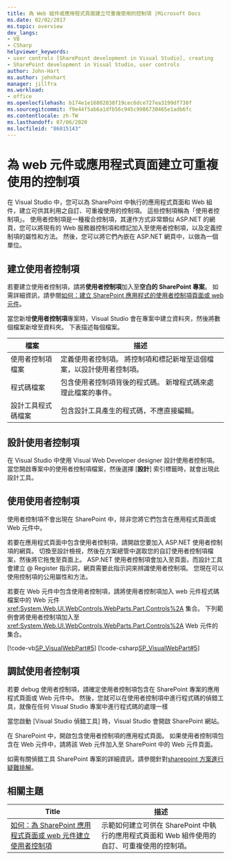 ```yaml
---
title: 為 Web 組件或應用程式頁面建立可重複使用的控制項 |Microsoft Docs
ms.date: 02/02/2017
ms.topic: overview
dev_langs:
- VB
- CSharp
helpviewer_keywords:
- user controls [SharePoint development in Visual Studio], creating
- SharePoint development in Visual Studio, user controls
author: John-Hart
ms.author: johnhart
manager: jillfra
ms.workload:
- office
ms.openlocfilehash: b174e1e16802838f19cec6dce727ea3199df730f
ms.sourcegitcommit: f9e44f5ab6a1dfb56c945c9986730465e1adb6fc
ms.contentlocale: zh-TW
ms.lasthandoff: 07/06/2020
ms.locfileid: "86015143"
---
```

# <a name="create-reusable-controls-for-web-parts-or-application-pages"></a>為 web 元件或應用程式頁面建立可重複使用的控制項
  在 Visual Studio 中，您可以為 SharePoint 中執行的應用程式頁面和 Web 組件，建立可供其利用之自訂、可重複使用的控制項。 這些控制項稱為「使用者控制項」。 使用者控制項是一種複合控制項，其運作方式非常類似 ASP.NET 的網頁，您可以將現有的 Web 服務器控制項和標記加入至使用者控制項，以及定義控制項的屬性和方法。 然後，您可以將它們內嵌在 ASP.NET 網頁中，以做為一個單位。

## <a name="create-a-user-control"></a>建立使用者控制項
 若要建立使用者控制項，請將**使用者控制項**加入至**空白的 SharePoint 專案**。 如需詳細資訊，請參閱[如何：建立 SharePoint 應用程式的使用者控制項頁面或 web 元件](../sharepoint/how-to-create-a-user-control-for-a-sharepoint-application-page-or-web-part.md)。

 當您新增**使用者控制項**專案時，Visual Studio 會在專案中建立資料夾，然後將數個檔案新增至資料夾。 下表描述每個檔案。

|檔案|描述|
|----------|-----------------|
|使用者控制項檔案|定義使用者控制項。 將控制項和標記新增至這個檔案，以設計使用者控制項。|
|程式碼檔案|包含使用者控制項背後的程式碼。 新增程式碼來處理此檔案的事件。|
|設計工具程式碼檔案|包含設計工具產生的程式碼，不應直接編輯。|

## <a name="design-the-user-control"></a>設計使用者控制項
 在 Visual Studio 中使用 Visual Web Developer designer 設計使用者控制項。 當您開啟專案中的使用者控制項檔案，然後選擇 [**設計**] 索引標籤時，就會出現此設計工具。

## <a name="consume-the-user-control"></a>使用使用者控制項
 使用者控制項不會出現在 SharePoint 中，除非您將它們包含在應用程式頁面或 Web 元件中。

 若要在應用程式頁面中包含使用者控制項，請開啟您要加入 ASP.NET 使用者控制項的網頁。 切換至設計檢視，然後在方案總管中選取您的自訂使用者控制項檔案，然後將它拖曳至頁面上。 ASP.NET 使用者控制項會加入至頁面，而設計工具會建立 @ Register 指示詞，網頁需要此指示詞來辨識使用者控制項。 您現在可以使用控制項的公用屬性和方法。

 若要在 Web 元件中包含使用者控制項，請將使用者控制項加入 web 元件程式碼檔案中的 Web 元件 <xref:System.Web.UI.WebControls.WebParts.Part.Controls%2A> 集合。 下列範例會將使用者控制項加入至 <xref:System.Web.UI.WebControls.WebParts.Part.Controls%2A> Web 元件的集合。

 [!code-vb[SP_VisualWebPart#5](../sharepoint/codesnippet/VisualBasic/sp_visualwebpart.vb/visualwebpart1/visualwebpart1.vb#5)]
 [!code-csharp[SP_VisualWebPart#5](../sharepoint/codesnippet/CSharp/sp_visualwebpart.cs/visualwebpart1/visualwebpart1.cs#5)]

## <a name="debug-a-user-control"></a>調試使用者控制項
 若要 debug 使用者控制項，請確定使用者控制項包含在 SharePoint 專案的應用程式頁面或 Web 元件中。 然後，您就可以在使用者控制項中進行程式碼的偵錯工具，就像在任何 Visual Studio 專案中進行程式碼的處理一樣

 當您啟動 [Visual Studio 偵錯工具] 時，Visual Studio 會開啟 SharePoint 網站。

 在 SharePoint 中，開啟包含使用者控制項的應用程式頁面。 如果使用者控制項包含在 Web 元件中，請將該 Web 元件加入至 SharePoint 中的 Web 元件頁面。

 如需有關偵錯工具 SharePoint 專案的詳細資訊，請參閱針對[sharepoint 方案進行疑難排解](../sharepoint/troubleshooting-sharepoint-solutions.md)。

## <a name="related-topics"></a>相關主題

|Title|描述|
|-----------|-----------------|
|[如何：為 SharePoint 應用程式頁面或 web 元件建立使用者控制項](../sharepoint/how-to-create-a-user-control-for-a-sharepoint-application-page-or-web-part.md)|示範如何建立可供在 SharePoint 中執行的應用程式頁面和 Web 組件使用的自訂、可重複使用的控制項。|
